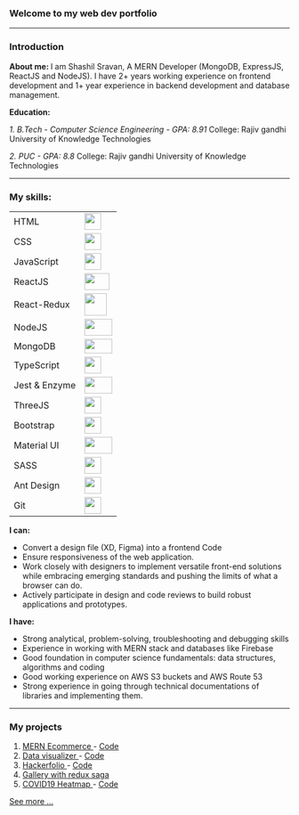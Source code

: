 ### Welcome to my web dev portfolio
<hr />

### Introduction

<b>About me: </b> I am Shashil Sravan, A MERN Developer (MongoDB, ExpressJS, ReactJS and NodeJS). I have 2+ years working experience on frontend development and 1+ year experience in backend development and database management.

<b> Education: </b>


<i> 1. B.Tech - Computer Science Engineering - GPA: 8.91 </i>
College: Rajiv gandhi University of Knowledge Technologies

<i> 2. PUC - GPA: 8.8 </i> 
College: Rajiv gandhi University of Knowledge Technologies

<hr />

### My skills: 
<table>
    <tr> 
        <td> HTML </td>
        <td>
        <img src="https://hackr.io/tutorials/learn-html-5/logo/logo-html-5?ver=1587977020" height="30px" width="30px" /> 
        </td>
    </tr>
    <tr> 
        <td> CSS </td>
        <td>
        <img src="https://www.logolynx.com/images/logolynx/ee/ee6197d1b17644329226e0587dce4a9c.png" height="30px" width="30px" /> 
        </td>
    </tr>
    <tr> 
        <td> JavaScript </td>
        <td>
        <img src="https://upload.wikimedia.org/wikipedia/commons/6/6a/JavaScript-logo.png" height="30px" width="30px" />
        </td>
    </tr>
    <tr> 
        <td> ReactJS </td>
        <td>
        <img src="https://cdn.freebiesupply.com/logos/thumbs/2x/react-1-logo.png" height="30px" width="45px">
        </td>
    </tr>
    <tr> 
        <td> React-Redux </td>
        <td>
        <img src="https://img.stackshare.io/service/7374/react-redux.png" height="40px" width="40px">
        </td>
    </tr>
    <tr>
        <td> NodeJS </td>
        <td>
            <img src="https://cdn.pixabay.com/photo/2015/04/23/17/41/node-js-736399_960_720.png" height="30px" width="50px">
        </td>
    </tr>
    <tr>
        <td> MongoDB </td>
        <td>
            <img src="https://webassets.mongodb.com/_com_assets/cms/MongoDB_Logo_FullColorBlack_RGB-4td3yuxzjs.png" height="26px" width="50px">
        </td>
    </tr>
    <tr>
        <td> TypeScript </td>
        <td>
            <img src="https://upload.wikimedia.org/wikipedia/commons/4/4c/Typescript_logo_2020.svg" height="30px" width="30px">
        </td>
    </tr>
    <tr>
        <td> Jest & Enzyme </td>
        <td>
            <img src="https://ned-alyona.github.io/presentations/react-components-testing/pictures/cover.png" height="30px" width="50px">
        </td>
    </tr>
    <tr>
        <td> ThreeJS </td>
        <td>
            <img src="https://img.stackshare.io/service/5883/preview.png" height="30px" width="30px">
        </td>
    </tr>
    <tr>
        <td> Bootstrap </td>
        <td>
            <img src="https://miro.medium.com/max/320/0*_rAD9NgK7l6KSlNc.png" height="30px" width="30px">
        </td>
    </tr>
    <tr>
        <td> Material UI </td>
        <td>
            <img src="https://cdn-media-1.freecodecamp.org/images/1*FDNeKIUeUnf0XdqHmi7nsw.png" height="30px" width="50px">
        </td>
    </tr>
    <tr>
        <td> SASS </td>
        <td>
            <img src="https://upload.wikimedia.org/wikipedia/commons/thumb/9/96/Sass_Logo_Color.svg/1200px-Sass_Logo_Color.svg.png" height="30px" width="30px">
        </td>
    </tr>
    <tr>
        <td> Ant Design </td>
        <td>
            <img src="https://gw.alipayobjects.com/zos/rmsportal/rlpTLlbMzTNYuZGGCVYM.png" height="30px" width="30px">
        </td>
    </tr>
    <tr>
        <td> Git </td>
        <td>
            <img src="https://git-scm.com/images/logos/downloads/Git-Icon-1788C.png" height="30px" width="30px">
        </td>
    </tr>
</table>


<b>I can: </b>
<ul>
    <li>
        Convert a design file (XD, Figma) into a frontend Code
    </li>
    <li>
        Ensure responsiveness of the web application.
    </li>
    <li>
    Work closely with designers to implement versatile front-end solutions while embracing emerging standards and pushing the limits of what a browser can do.
    </li>
    <li>
    Actively participate in design and code reviews to build robust applications and prototypes.
    </li>
    
</ul>

<b>I have: </b>
<ul>
    <li>
        Strong analytical, problem-solving, troubleshooting and debugging skills
    </li>
    <li>
        Experience in working with MERN stack and databases like Firebase
    </li>
    <li>
        Good foundation in computer science fundamentals: data structures, algorithms and coding
    </li>
    <li>
        Good working experience on AWS S3 buckets and AWS Route 53
    </li>
    <li>
        Strong experience in going through technical documentations of libraries and implementing them.
    </li>
</ul>

<hr />

### My projects
<ol>
    <li>
        <a href="https://www.chaoticstores.com/"> MERN Ecommerce </a> -  <a href="https://github.com/shashilsravan/Alchemy"> Code</a>
    </li>
    <li>
        <a href="https://data-visualizer-ss.herokuapp.com/"> Data visualizer </a> -  <a href="https://github.com/shashilsravan/data-visualizer"> Code</a>
    </li>
    <li>
        <a href="hackerfolio.herokuapp.com/"> Hackerfolio </a> -  <a href="https://github.com/shashilsravan/hacker"> Code</a>
    </li>
    <li>
        <a href="https://github.com/shashilsravan/gallery-reduxsaga"> Gallery with redux saga </a>
    </li>
    <li>
        <a href="covid-b7d89.web.app/"> COVID19 Heatmap </a> -  <a href="https://github.com/shashilsravan/covid19heatmap"> Code</a>
    </li>
</ol>

<a href="https://github.com/shashilsravan/shashilsravan.github.io#-four-my-web-development-projects-gem-"> See more ... </a>
